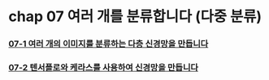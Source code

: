 # chap 07 여러 개를 분류합니다 (다중 분류)

### [07-1 여러 개의 이미지를 분류하는 다층 신경망을 만듭니다](https://github.com/hyunmin0317/DeepLearning_Study/blob/master/chap07/section1/github/chap07-1.md)

### [07-2 텐서플로와 케라스를 사용하여 신경망을 만듭니다](https://github.com/hyunmin0317/DeepLearning_Study/blob/master/chap07/section2/github/chap07-2.md)
